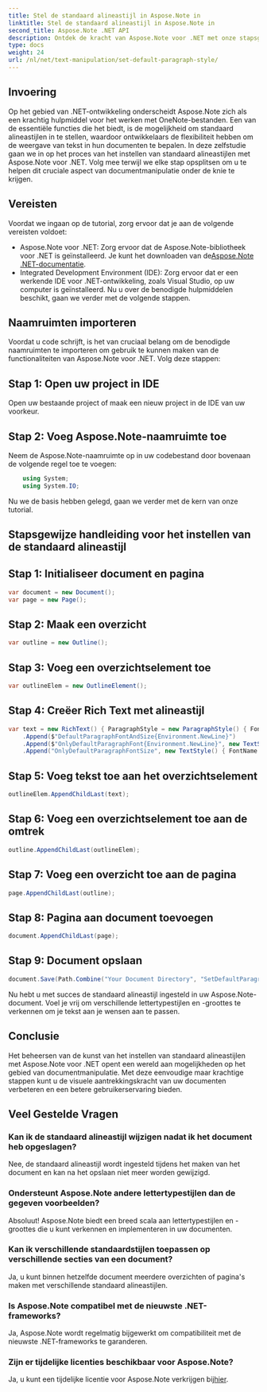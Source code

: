 ```yaml
---
title: Stel de standaard alineastijl in Aspose.Note in
linktitle: Stel de standaard alineastijl in Aspose.Note in
second_title: Aspose.Note .NET API
description: Ontdek de kracht van Aspose.Note voor .NET met onze stapsgewijze handleiding voor het instellen van standaard alineastijlen. Verbeter moeiteloos uw vaardigheden op het gebied van documentmanipulatie.
type: docs
weight: 24
url: /nl/net/text-manipulation/set-default-paragraph-style/
---
```

## Invoering
Op het gebied van .NET-ontwikkeling onderscheidt Aspose.Note zich als een krachtig hulpmiddel voor het werken met OneNote-bestanden. Een van de essentiële functies die het biedt, is de mogelijkheid om standaard alineastijlen in te stellen, waardoor ontwikkelaars de flexibiliteit hebben om de weergave van tekst in hun documenten te bepalen. In deze zelfstudie gaan we in op het proces van het instellen van standaard alineastijlen met Aspose.Note voor .NET. Volg mee terwijl we elke stap opsplitsen om u te helpen dit cruciale aspect van documentmanipulatie onder de knie te krijgen.
## Vereisten
Voordat we ingaan op de tutorial, zorg ervoor dat je aan de volgende vereisten voldoet:
- Aspose.Note voor .NET: Zorg ervoor dat de Aspose.Note-bibliotheek voor .NET is geïnstalleerd. Je kunt het downloaden van de[Aspose.Note .NET-documentatie](https://reference.aspose.com/note/net/).
- Integrated Development Environment (IDE): Zorg ervoor dat er een werkende IDE voor .NET-ontwikkeling, zoals Visual Studio, op uw computer is geïnstalleerd.
Nu u over de benodigde hulpmiddelen beschikt, gaan we verder met de volgende stappen.
## Naamruimten importeren
Voordat u code schrijft, is het van cruciaal belang om de benodigde naamruimten te importeren om gebruik te kunnen maken van de functionaliteiten van Aspose.Note voor .NET. Volg deze stappen:
## Stap 1: Open uw project in IDE
Open uw bestaande project of maak een nieuw project in de IDE van uw voorkeur.
## Stap 2: Voeg Aspose.Note-naamruimte toe
Neem de Aspose.Note-naamruimte op in uw codebestand door bovenaan de volgende regel toe te voegen:
```csharp
    using System;
    using System.IO;
```
Nu we de basis hebben gelegd, gaan we verder met de kern van onze tutorial.
## Stapsgewijze handleiding voor het instellen van de standaard alineastijl
## Stap 1: Initialiseer document en pagina
```csharp
var document = new Document();
var page = new Page();
```
## Stap 2: Maak een overzicht
```csharp
var outline = new Outline();
```
## Stap 3: Voeg een overzichtselement toe
```csharp
var outlineElem = new OutlineElement();
```
## Stap 4: Creëer Rich Text met alineastijl
```csharp
var text = new RichText() { ParagraphStyle = new ParagraphStyle() { FontName = "Courier New", FontSize = 20 } }
    .Append($"DefaultParagraphFontAndSize{Environment.NewLine}")
    .Append($"OnlyDefaultParagraphFont{Environment.NewLine}", new TextStyle() { FontSize = 14 })
    .Append("OnlyDefaultParagraphFontSize", new TextStyle() { FontName = "Verdana" });
```
## Stap 5: Voeg tekst toe aan het overzichtselement
```csharp
outlineElem.AppendChildLast(text);
```
## Stap 6: Voeg een overzichtselement toe aan de omtrek
```csharp
outline.AppendChildLast(outlineElem);
```
## Stap 7: Voeg een overzicht toe aan de pagina
```csharp
page.AppendChildLast(outline);
```
## Stap 8: Pagina aan document toevoegen
```csharp
document.AppendChildLast(page);
```
## Stap 9: Document opslaan
```csharp
document.Save(Path.Combine("Your Document Directory", "SetDefaultParagraphStyle.one"));
```
Nu hebt u met succes de standaard alineastijl ingesteld in uw Aspose.Note-document. Voel je vrij om verschillende lettertypestijlen en -groottes te verkennen om je tekst aan je wensen aan te passen.
## Conclusie
Het beheersen van de kunst van het instellen van standaard alineastijlen met Aspose.Note voor .NET opent een wereld aan mogelijkheden op het gebied van documentmanipulatie. Met deze eenvoudige maar krachtige stappen kunt u de visuele aantrekkingskracht van uw documenten verbeteren en een betere gebruikerservaring bieden.
## Veel Gestelde Vragen
### Kan ik de standaard alineastijl wijzigen nadat ik het document heb opgeslagen?
Nee, de standaard alineastijl wordt ingesteld tijdens het maken van het document en kan na het opslaan niet meer worden gewijzigd.
### Ondersteunt Aspose.Note andere lettertypestijlen dan de gegeven voorbeelden?
Absoluut! Aspose.Note biedt een breed scala aan lettertypestijlen en -groottes die u kunt verkennen en implementeren in uw documenten.
### Kan ik verschillende standaardstijlen toepassen op verschillende secties van een document?
Ja, u kunt binnen hetzelfde document meerdere overzichten of pagina's maken met verschillende standaard alineastijlen.
### Is Aspose.Note compatibel met de nieuwste .NET-frameworks?
Ja, Aspose.Note wordt regelmatig bijgewerkt om compatibiliteit met de nieuwste .NET-frameworks te garanderen.
### Zijn er tijdelijke licenties beschikbaar voor Aspose.Note?
 Ja, u kunt een tijdelijke licentie voor Aspose.Note verkrijgen bij[hier](https://purchase.aspose.com/temporary-license/).